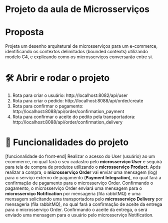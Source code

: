 # Projeto da aula de Microsserviços


# Proposta
Projeta um desenho arquitetural de microsserviços para um e-commerce, identificando os contextos delimitados (bounded contexts) utilizando modelo C4, e explicando como os microsserviços conversarão entre si.


# 🛠️ Abrir e rodar o projeto

1) Rota para criar o usuário: http://localhost:8082/api/user
2) Rota para criar o pedido: http://localhost:8088/api/order/create
3) Rota para confirmar o pagamento: http://localhost:8088/api/order/confirmation_payment
4) Rota para confirmar o aceite do pedito pela transportadora: http://localhost:8088/api/order/confirmation_delivery


# :hammer: Funcionalidades do projeto
[funcionalidade do front-end] Realizar o acesso do User (usuário) ao um ecommerce, no qual fará o seu cadastro pelo **microsserviço User** e seguirá para tela de compra de produtos utilizando o **microsserviço Product**.
Após realizar a compra, o **microsserviço Order** vai enviar uma mensagem (log) para o serviço externo de pagamento (**Payment Integration**), no qual fará a confirmação de pagamento para o microsserviço Order.
Confirmando o pagamento, o microsserviço Order enviará uma mensagem para o **microsserviço Notification** por mensageria (fila rabbitMQ) e uma mensagem solicitando uma transportadora pelo **microsserviço Delivery** por mensageria (fila rabbitMQ), no qual fará a confirmação de aceite da entrega para o microsserviço Order.
Confirmando o aceite da entrega, o será enviado uma mensagem para o usuário pelo microsserviço Notification.



